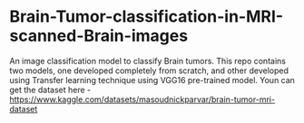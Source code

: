 # Brain-Tumor-classification-in-MRI-scanned-Brain-images
An image classification model to classify Brain tumors. This repo contains two models, one developed completely from scratch, and other developed using Transfer learning technique using VGG16 pre-trained model. Youn can get the dataset here - https://www.kaggle.com/datasets/masoudnickparvar/brain-tumor-mri-dataset

